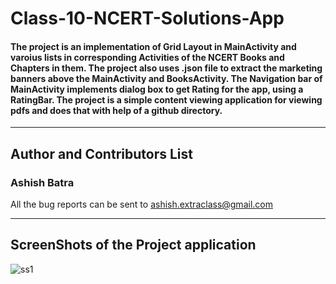 # Class-10-NCERT-Solutions-App  
#### The project is an implementation of Grid Layout in MainActivity and varoius lists in corresponding Activities of the NCERT Books and Chapters in them. The project also uses .json file to extract the marketing banners above the MainActivity and BooksActivity. The Navigation bar of MainActivity implements dialog box to get Rating for the app, using a RatingBar. The project is a simple content viewing application for viewing pdfs and does that with help of a github directory.

---
## Author and Contributors List

### Ashish Batra  

All the bug reports can be sent to ashish.extraclass@gmail.com

---

## ScreenShots of the Project application

![ss1](https://user-images.githubusercontent.com/44803205/60764882-2ca14c00-a0af-11e9-9ac3-4bcbae497607.jpg)

